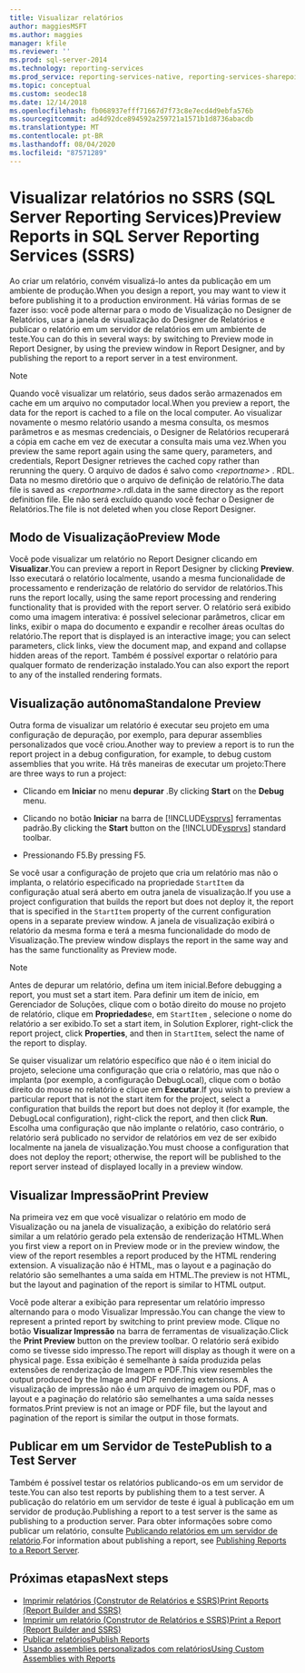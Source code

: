 ```yaml
---
title: Visualizar relatórios
author: maggiesMSFT
ms.author: maggies
manager: kfile
ms.reviewer: ''
ms.prod: sql-server-2014
ms.technology: reporting-services
ms.prod_service: reporting-services-native, reporting-services-sharepoint
ms.topic: conceptual
ms.custom: seodec18
ms.date: 12/14/2018
ms.openlocfilehash: fb068937efff71667d7f73c8e7ecd4d9ebfa576b
ms.sourcegitcommit: ad4d92dce894592a259721a1571b1d8736abacdb
ms.translationtype: MT
ms.contentlocale: pt-BR
ms.lasthandoff: 08/04/2020
ms.locfileid: "87571289"
---
```

# <a name="preview-reports-in-sql-server-reporting-services-ssrs"></a><span data-ttu-id="2e941-102">Visualizar relatórios no SSRS (SQL Server Reporting Services)</span><span class="sxs-lookup"><span data-stu-id="2e941-102">Preview Reports in SQL Server Reporting Services (SSRS)</span></span>

  <span data-ttu-id="2e941-103">Ao criar um relatório, convém visualizá-lo antes da publicação em um ambiente de produção.</span><span class="sxs-lookup"><span data-stu-id="2e941-103">When you design a report, you may want to view it before publishing it to a production environment.</span></span> <span data-ttu-id="2e941-104">Há várias formas de se fazer isso: você pode alternar para o modo de Visualização no Designer de Relatórios, usar a janela de visualização do Designer de Relatórios e publicar o relatório em um servidor de relatórios em um ambiente de teste.</span><span class="sxs-lookup"><span data-stu-id="2e941-104">You can do this in several ways: by switching to Preview mode in Report Designer, by using the preview window in Report Designer, and by publishing the report to a report server in a test environment.</span></span>  
  
> [!NOTE]  
> <span data-ttu-id="2e941-105">Quando você visualizar um relatório, seus dados serão armazenados em cache em um arquivo no computador local.</span><span class="sxs-lookup"><span data-stu-id="2e941-105">When you preview a report, the data for the report is cached to a file on the local computer.</span></span> <span data-ttu-id="2e941-106">Ao visualizar novamente o mesmo relatório usando a mesma consulta, os mesmos parâmetros e as mesmas credenciais, o Designer de Relatórios recuperará a cópia em cache em vez de executar a consulta mais uma vez.</span><span class="sxs-lookup"><span data-stu-id="2e941-106">When you preview the same report again using the same query, parameters, and credentials, Report Designer retrieves the cached copy rather than rerunning the query.</span></span> <span data-ttu-id="2e941-107">O arquivo de dados é salvo como *\<reportname>* . RDL. Data no mesmo diretório que o arquivo de definição de relatório.</span><span class="sxs-lookup"><span data-stu-id="2e941-107">The data file is saved as *\<reportname>*.rdl.data in the same directory as the report definition file.</span></span> <span data-ttu-id="2e941-108">Ele não será excluído quando você fechar o Designer de Relatórios.</span><span class="sxs-lookup"><span data-stu-id="2e941-108">The file is not deleted when you close Report Designer.</span></span>  
  
## <a name="preview-mode"></a><span data-ttu-id="2e941-109">Modo de Visualização</span><span class="sxs-lookup"><span data-stu-id="2e941-109">Preview Mode</span></span>

 <span data-ttu-id="2e941-110">Você pode visualizar um relatório no Report Designer clicando em **Visualizar**.</span><span class="sxs-lookup"><span data-stu-id="2e941-110">You can preview a report in Report Designer by clicking **Preview**.</span></span> <span data-ttu-id="2e941-111">Isso executará o relatório localmente, usando a mesma funcionalidade de processamento e renderização de relatório do servidor de relatórios.</span><span class="sxs-lookup"><span data-stu-id="2e941-111">This runs the report locally, using the same report processing and rendering functionality that is provided with the report server.</span></span> <span data-ttu-id="2e941-112">O relatório será exibido como uma imagem interativa: é possível selecionar parâmetros, clicar em links, exibir o mapa do documento e expandir e recolher áreas ocultas do relatório.</span><span class="sxs-lookup"><span data-stu-id="2e941-112">The report that is displayed is an interactive image; you can select parameters, click links, view the document map, and expand and collapse hidden areas of the report.</span></span> <span data-ttu-id="2e941-113">Também é possível exportar o relatório para qualquer formato de renderização instalado.</span><span class="sxs-lookup"><span data-stu-id="2e941-113">You can also export the report to any of the installed rendering formats.</span></span>  
  
## <a name="standalone-preview"></a><span data-ttu-id="2e941-114">Visualização autônoma</span><span class="sxs-lookup"><span data-stu-id="2e941-114">Standalone Preview</span></span>

 <span data-ttu-id="2e941-115">Outra forma de visualizar um relatório é executar seu projeto em uma configuração de depuração, por exemplo, para depurar assemblies personalizados que você criou.</span><span class="sxs-lookup"><span data-stu-id="2e941-115">Another way to preview a report is to run the report project in a debug configuration, for example, to debug custom assemblies that you write.</span></span> <span data-ttu-id="2e941-116">Há três maneiras de executar um projeto:</span><span class="sxs-lookup"><span data-stu-id="2e941-116">There are three ways to run a project:</span></span>  
  
- <span data-ttu-id="2e941-117">Clicando em **Iniciar** no menu **depurar** .</span><span class="sxs-lookup"><span data-stu-id="2e941-117">By clicking **Start** on the **Debug** menu.</span></span>  
  
- <span data-ttu-id="2e941-118">Clicando no botão **Iniciar** na barra de [!INCLUDE[vsprvs](../../includes/vsprvs-md.md)] ferramentas padrão.</span><span class="sxs-lookup"><span data-stu-id="2e941-118">By clicking the **Start** button on the [!INCLUDE[vsprvs](../../includes/vsprvs-md.md)] standard toolbar.</span></span>  
  
- <span data-ttu-id="2e941-119">Pressionando F5.</span><span class="sxs-lookup"><span data-stu-id="2e941-119">By pressing F5.</span></span>  
  
 <span data-ttu-id="2e941-120">Se você usar a configuração de projeto que cria um relatório mas não o implanta, o relatório especificado na propriedade `StartItem` da configuração atual será aberto em outra janela de visualização.</span><span class="sxs-lookup"><span data-stu-id="2e941-120">If you use a project configuration that builds the report but does not deploy it, the report that is specified in the `StartItem` property of the current configuration opens in a separate preview window.</span></span> <span data-ttu-id="2e941-121">A janela de visualização exibirá o relatório da mesma forma e terá a mesma funcionalidade do modo de Visualização.</span><span class="sxs-lookup"><span data-stu-id="2e941-121">The preview window displays the report in the same way and has the same functionality as Preview mode.</span></span>  
  
> [!NOTE]  
> <span data-ttu-id="2e941-122">Antes de depurar um relatório, defina um item inicial.</span><span class="sxs-lookup"><span data-stu-id="2e941-122">Before debugging a report, you must set a start item.</span></span> <span data-ttu-id="2e941-123">Para definir um item de início, em Gerenciador de Soluções, clique com o botão direito do mouse no projeto de relatório, clique em **Propriedades**e, em `StartItem` , selecione o nome do relatório a ser exibido.</span><span class="sxs-lookup"><span data-stu-id="2e941-123">To set a start item, in Solution Explorer, right-click the report project, click **Properties**, and then in `StartItem`, select the name of the report to display.</span></span>  
  
 <span data-ttu-id="2e941-124">Se quiser visualizar um relatório específico que não é o item inicial do projeto, selecione uma configuração que cria o relatório, mas que não o implanta (por exemplo, a configuração DebugLocal), clique com o botão direito do mouse no relatório e clique em **Executar**.</span><span class="sxs-lookup"><span data-stu-id="2e941-124">If you wish to preview a particular report that is not the start item for the project, select a configuration that builds the report but does not deploy it (for example, the DebugLocal configuration), right-click the report, and then click **Run**.</span></span> <span data-ttu-id="2e941-125">Escolha uma configuração que não implante o relatório, caso contrário, o relatório será publicado no servidor de relatórios em vez de ser exibido localmente na janela de visualização.</span><span class="sxs-lookup"><span data-stu-id="2e941-125">You must choose a configuration that does not deploy the report; otherwise, the report will be published to the report server instead of displayed locally in a preview window.</span></span>  
  
## <a name="print-preview"></a><span data-ttu-id="2e941-126">Visualizar Impressão</span><span class="sxs-lookup"><span data-stu-id="2e941-126">Print Preview</span></span>

 <span data-ttu-id="2e941-127">Na primeira vez em que você visualizar o relatório em modo de Visualização ou na janela de visualização, a exibição do relatório será similar a um relatório gerado pela extensão de renderização HTML.</span><span class="sxs-lookup"><span data-stu-id="2e941-127">When you first view a report on in Preview mode or in the preview window, the view of the report resembles a report produced by the HTML rendering extension.</span></span> <span data-ttu-id="2e941-128">A visualização não é HTML, mas o layout e a paginação do relatório são semelhantes a uma saída em HTML.</span><span class="sxs-lookup"><span data-stu-id="2e941-128">The preview is not HTML, but the layout and pagination of the report is similar to HTML output.</span></span>  
  
 <span data-ttu-id="2e941-129">Você pode alterar a exibição para representar um relatório impresso alternando para o modo Visualizar Impressão.</span><span class="sxs-lookup"><span data-stu-id="2e941-129">You can change the view to represent a printed report by switching to print preview mode.</span></span> <span data-ttu-id="2e941-130">Clique no botão **Visualizar Impressão** na barra de ferramentas de visualização.</span><span class="sxs-lookup"><span data-stu-id="2e941-130">Click the **Print Preview** button on the preview toolbar.</span></span> <span data-ttu-id="2e941-131">O relatório será exibido como se tivesse sido impresso.</span><span class="sxs-lookup"><span data-stu-id="2e941-131">The report will display as though it were on a physical page.</span></span> <span data-ttu-id="2e941-132">Essa exibição é semelhante à saída produzida pelas extensões de renderização de Imagem e PDF.</span><span class="sxs-lookup"><span data-stu-id="2e941-132">This view resembles the output produced by the Image and PDF rendering extensions.</span></span> <span data-ttu-id="2e941-133">A visualização de impressão não é um arquivo de imagem ou PDF, mas o layout e a paginação do relatório são semelhantes a uma saída nesses formatos.</span><span class="sxs-lookup"><span data-stu-id="2e941-133">Print preview is not an image or PDF file, but the layout and pagination of the report is similar the output in those formats.</span></span>  
  
## <a name="publish-to-a-test-server"></a><span data-ttu-id="2e941-134">Publicar em um Servidor de Teste</span><span class="sxs-lookup"><span data-stu-id="2e941-134">Publish to a Test Server</span></span>

 <span data-ttu-id="2e941-135">Também é possível testar os relatórios publicando-os em um servidor de teste.</span><span class="sxs-lookup"><span data-stu-id="2e941-135">You can also test reports by publishing them to a test server.</span></span> <span data-ttu-id="2e941-136">A publicação do relatório em um servidor de teste é igual à publicação em um servidor de produção.</span><span class="sxs-lookup"><span data-stu-id="2e941-136">Publishing a report to a test server is the same as publishing to a production server.</span></span> <span data-ttu-id="2e941-137">Para obter informações sobre como publicar um relatório, consulte [Publicando relatórios em um servidor de relatório](publishing-reports-to-a-report-server.md).</span><span class="sxs-lookup"><span data-stu-id="2e941-137">For information about publishing a report, see [Publishing Reports to a Report Server](publishing-reports-to-a-report-server.md).</span></span>  
  
## <a name="next-steps"></a><span data-ttu-id="2e941-138">Próximas etapas</span><span class="sxs-lookup"><span data-stu-id="2e941-138">Next steps</span></span>

 - [<span data-ttu-id="2e941-139">Imprimir relatórios &#40;Construtor de Relatórios e SSRS&#41;</span><span class="sxs-lookup"><span data-stu-id="2e941-139">Print Reports &#40;Report Builder and SSRS&#41;</span></span>](../report-builder/print-reports-report-builder-and-ssrs.md)
 - [<span data-ttu-id="2e941-140">Imprimir um relatório &#40;Construtor de Relatórios e SSRS&#41;</span><span class="sxs-lookup"><span data-stu-id="2e941-140">Print a Report &#40;Report Builder and SSRS&#41;</span></span>](../report-builder/print-a-report-report-builder-and-ssrs.md)
 - [<span data-ttu-id="2e941-141">Publicar relatórios</span><span class="sxs-lookup"><span data-stu-id="2e941-141">Publish Reports</span></span>](../publish-reports.md)
 - [<span data-ttu-id="2e941-142">Usando assemblies personalizados com relatórios</span><span class="sxs-lookup"><span data-stu-id="2e941-142">Using Custom Assemblies with Reports</span></span>](../custom-assemblies/using-custom-assemblies-with-reports.md)